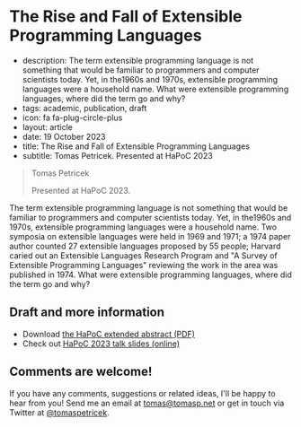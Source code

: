 # The Rise and Fall of Extensible Programming Languages

 - description: The term extensible programming language is not something that would be familiar
    to programmers and computer scientists today. Yet, in the1960s and 1970s, extensible
    programming languages were a household name. What were extensible programming languages,
    where did the term go and why?
 - tags: academic, publication, draft
 - icon: fa fa-plug-circle-plus
 - layout: article
 - date: 19 October 2023
 - title: The Rise and Fall of Extensible Programming Languages
 - subtitle: Tomas Petricek. Presented at HaPoC 2023


> Tomas Petricek
>
> Presented at HaPoC 2023.

The term extensible programming language is not something that would be familiar to programmers and computer scientists today. Yet, in the1960s and 1970s, extensible programming languages were a household name. Two symposia on extensible languages were held in 1969 and 1971; a 1974 paper author  counted 27 extensible languages proposed by 55 people; Harvard caried out an Extensible Languages Research Program and "A Survey of Extensible Programming Languages" reviewing the work in the area was published in 1974. What were extensible programming languages, where did the term go and why?

## Draft and more information

 - Download [the HaPoC extended abstract (PDF)](hapoc-2023.pdf)
 - Check out [HaPoC 2023 talk slides (online)](https://tpetricek.github.io/Talks/2023/extensible-languages/)


## Comments are welcome!

If you have any comments, suggestions or related ideas, I'll be happy to
hear from you! Send me an email at [tomas@tomasp.net](mailto:tomas@tomasp.net)
or get in touch via Twitter at [@tomaspetricek](http://twitter.com/tomaspetricek).
